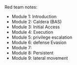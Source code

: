 Red team notes:
* Module 1: Introduction
* Module 2: Caldera (BAS)
* Module 3: Initial Access
* Module 4: Execution
* Module 5: privilege escalation
* Module 6: defense Evasion
* Module 7:
* Module 8: Persistent
* Module 9: lateral movement
